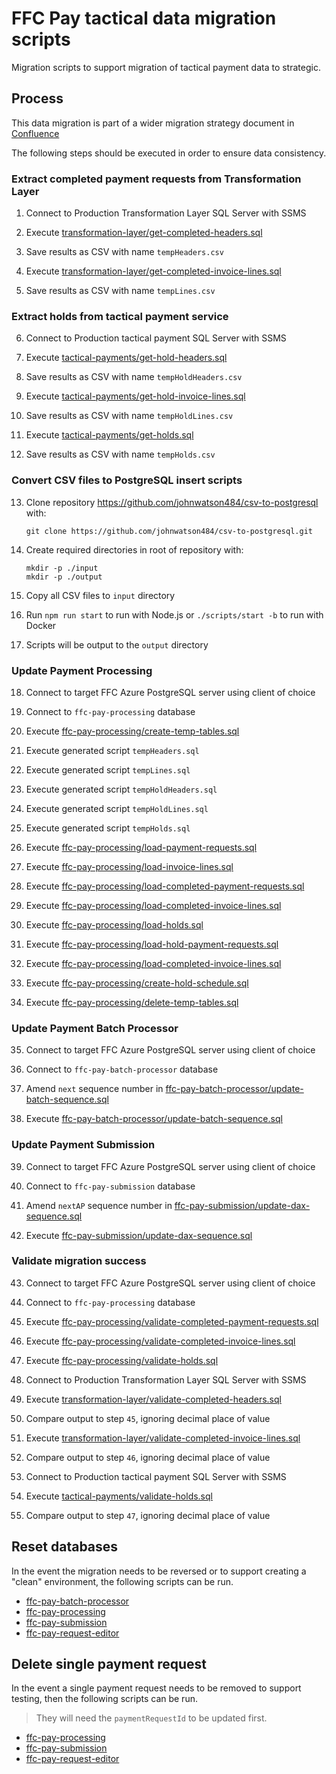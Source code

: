 # FFC Pay tactical data migration scripts
Migration scripts to support migration of tactical payment data to strategic.

## Process
This data migration is part of a wider migration strategy document in [Confluence](https://eaflood.atlassian.net/wiki/spaces/SFI/pages/3825860623/Tactical+to+strategic+payment+service+migration+plan)

The following steps should be executed in order to ensure data consistency.

### Extract completed payment requests from Transformation Layer

1. Connect to Production Transformation Layer SQL Server with SSMS

2. Execute [transformation-layer/get-completed-headers.sql](transformation-layer/get-completed-headers.sql)

3. Save results as CSV with name `tempHeaders.csv`

4. Execute [transformation-layer/get-completed-invoice-lines.sql](transformation-layer/get-completed-invoice-lines.sql)

5. Save results as CSV with name `tempLines.csv`

### Extract holds from tactical payment service

6. Connect to Production tactical payment SQL Server with SSMS

7. Execute [tactical-payments/get-hold-headers.sql](tactical-payments/get-hold-headers.sql)

8. Save results as CSV with name `tempHoldHeaders.csv`

9.  Execute [tactical-payments/get-hold-invoice-lines.sql](tactical-payments/get-hold-invoice-lines.sql)

10. Save results as CSV with name `tempHoldLines.csv`

11. Execute [tactical-payments/get-holds.sql](tactical-payments/get-holds.sql)

12. Save results as CSV with name `tempHolds.csv`

### Convert CSV files to PostgreSQL insert scripts
13. Clone repository https://github.com/johnwatson484/csv-to-postgresql with:
     ```
     git clone https://github.com/johnwatson484/csv-to-postgresql.git
     ```

14. Create required directories in root of repository with:
    ```
    mkdir -p ./input
    mkdir -p ./output
    ```

15. Copy all CSV files to `input` directory

16. Run `npm run start` to run with Node.js or `./scripts/start -b` to run with Docker

17. Scripts will be output to the `output` directory

### Update Payment Processing

18. Connect to target FFC Azure PostgreSQL server using client of choice

19. Connect to `ffc-pay-processing` database

20. Execute [ffc-pay-processing/create-temp-tables.sql](ffc-pay-processing/create-temp-tables.sql)

21. Execute generated script `tempHeaders.sql`

22. Execute generated script `tempLines.sql`

23. Execute generated script `tempHoldHeaders.sql`

24. Execute generated script `tempHoldLines.sql`

25. Execute generated script `tempHolds.sql`

26. Execute [ffc-pay-processing/load-payment-requests.sql](ffc-pay-processing/load-payment-requests.sql)

27. Execute [ffc-pay-processing/load-invoice-lines.sql](ffc-pay-processing/load-invoice-lines.sql)

28. Execute [ffc-pay-processing/load-completed-payment-requests.sql](ffc-pay-processing/load-completed-payment-requests.sql)

29. Execute [ffc-pay-processing/load-completed-invoice-lines.sql](ffc-pay-processing/load-completed-invoice-lines.sql)

30. Execute [ffc-pay-processing/load-holds.sql](ffc-pay-processing/load-holds.sql)

31. Execute [ffc-pay-processing/load-hold-payment-requests.sql](ffc-pay-processing/load-hold-payment-requests.sql)

32. Execute [ffc-pay-processing/load-completed-invoice-lines.sql](ffc-pay-processing/load-hold-invoice-lines.sql)

33. Execute [ffc-pay-processing/create-hold-schedule.sql](ffc-pay-processing/create-hold-schedule.sql)

34. Execute [ffc-pay-processing/delete-temp-tables.sql](ffc-pay-processing/delete-temp-tables.sql)

### Update Payment Batch Processor

35. Connect to target FFC Azure PostgreSQL server using client of choice

36. Connect to `ffc-pay-batch-processor` database

37. Amend `next` sequence number in [ffc-pay-batch-processor/update-batch-sequence.sql](ffc-pay-batch-processor/update-batch-sequence.sql)

38. Execute [ffc-pay-batch-processor/update-batch-sequence.sql](ffc-pay-batch-processor/update-batch-sequence.sql)

### Update Payment Submission

39. Connect to target FFC Azure PostgreSQL server using client of choice

40. Connect to `ffc-pay-submission` database

41. Amend `nextAP` sequence number in [ffc-pay-submission/update-dax-sequence.sql](ffc-pay-submission/update-dax-sequence.sql)

42. Execute [ffc-pay-submission/update-dax-sequence.sql](ffc-pay-submission/update-dax-sequence.sql)

### Validate migration success

43. Connect to target FFC Azure PostgreSQL server using client of choice

44. Connect to `ffc-pay-processing` database

45. Execute [ffc-pay-processing/validate-completed-payment-requests.sql](ffc-pay-processing/validate-completed-payment-requests.sql)

46. Execute [ffc-pay-processing/validate-completed-invoice-lines.sql](ffc-pay-processing/validate-completed-invoice-lines.sql)

47. Execute [ffc-pay-processing/validate-holds.sql](ffc-pay-processing/validate-holds.sql)

48. Connect to Production Transformation Layer SQL Server with SSMS

49. Execute [transformation-layer/validate-completed-headers.sql](transformation-layer/validate-completed-headers.sql)

50. Compare output to step `45`, ignoring decimal place of value

51. Execute [transformation-layer/validate-completed-invoice-lines.sql](transformation-layer/validate-completed-invoice-lines.sql)

52. Compare output to step `46`, ignoring decimal place of value

53. Connect to Production tactical payment SQL Server with SSMS

54. Execute [tactical-payments/validate-holds.sql](tactical-payments/validate-holds.sql)

55. Compare output to step `47`, ignoring decimal place of value


## Reset databases

In the event the migration needs to be reversed or to support creating a "clean" environment, the following scripts can be run.

- [ffc-pay-batch-processor](ffc-pay-batch-processor/reset.sql)
- [ffc-pay-processing](ffc-pay-processing/reset.sql)
- [ffc-pay-submission](ffc-pay-submission/reset.sql)
- [ffc-pay-request-editor](ffc-pay-request-editor/reset.sql)

## Delete single payment request

In the event a single payment request needs to be removed to support testing, then the following scripts can be run.

> They will need the `paymentRequestId` to be updated first.

- [ffc-pay-processing](ffc-pay-processing/delete-payment-request.sql)
- [ffc-pay-submission](ffc-pay-submission/delete-payment-request.sql)
- [ffc-pay-request-editor](ffc-pay-request-editor/delete-payment-request.sql)
